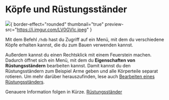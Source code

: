 # Köpfe und Rüstungsständer

![](https://i.imgur.com/ldr57s6.jpeg){ border-effect="rounded" thumbnail="true" preview-src="https://i.imgur.com/LV0GVIc.jpeg" }

Mit dem Befehl `/hdb` hast du Zugriff auf ein Menü, mit dem du verschiedene Köpfe erhalten kannst, die du zum Bauen
verwenden kannst.

Außerdem kannst du einen Rechtsklick mit einem <tooltip term="Flintstone">Feuerstein</tooltip> machen. Dadurch öffnet sich ein Menü, mit dem du
**Eigenschaften von Rüstungsständern** bearbeiten kannst. Damit kannst du den Rüstungsständern zum Beispiel Arme geben
und alle Körperteile separat rotieren. Um mehr darüber herauszufinden, lese auch [Bearbeiten eines Rüstungsständers](armorstand.md "Hier findest du eine Anleitung, wie du deinen Shop verwalten kannst.").



Genauere Information folgen in Kürze.
<seealso style="cards">
    <category ref="cosmetics">
        <a href="armorstand.md" summary="Hier erfährst du, wie du Rüstungsständer bearbeiten kannst.">Rüstungsständer</a>
    </category>
</seealso>